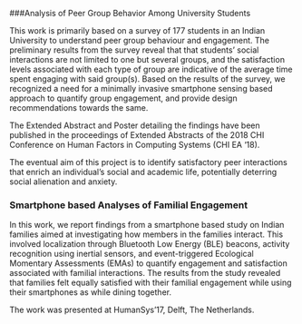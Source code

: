 
###Analysis of Peer Group Behavior Among University Students

This work is primarily based on a survey of 177 students in an Indian University to understand peer group behaviour and engagement. The preliminary results from the survey reveal that that students’ social interactions are not limited to one but several groups, and the satisfaction levels associated with each type of group are indicative of the average time spent engaging with said group(s). Based on the results of the survey, we recognized a need for a minimally invasive smartphone sensing based approach to quantify group engagement, and provide design recommendations towards the same.

The Extended Abstract and Poster detailing the findings have been published in the proceedings of Extended Abstracts of the 2018 CHI Conference on Human Factors in Computing Systems (CHI EA ‘18).

The eventual aim of this project is to identify satisfactory peer interactions that enrich an individual’s social and academic life, potentially deterring social alienation and anxiety.

### Smartphone based Analyses of Familial Engagement

In this work, we report findings from a smartphone based study on Indian families aimed at investigating how members in the families interact. This involved localization through Bluetooth Low Energy (BLE) beacons, activity recognition using inertial sensors, and event-triggered Ecological Momentary Assessments (EMAs) to quantify engagement and satisfaction associated with familial interactions. The results from the study revealed that families felt equally satisfied with their familial engagement while using their smartphones as while dining together.

The work was presented at HumanSys’17, Delft, The Netherlands.